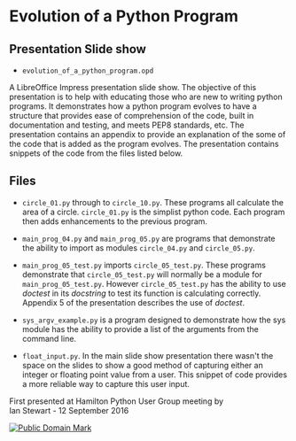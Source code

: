 # Evolution of a Python Program

## Presentation Slide show

* `evolution_of_a_python_program.opd`

A LibreOffice Impress presentation slide show. The objective of this presentation is to help with educating those who are new to writing python programs. It demonstrates how a python program evolves to have a structure that provides ease of comprehension of the code, built in documentation and testing, and meets PEP8 standards, etc. The presentation contains an appendix to provide an explanation of the some of the code that is added as the program evolves. The presentation contains snippets of the code from the files listed below.

## Files
* `circle_01.py` through to `circle_10.py`. These programs all calculate the area of a circle. `circle_01.py` is the simplist python code. Each program then adds enhancements to the previous program.

* `main_prog_04.py` and `main_prog_05.py` are programs that demonstrate the ability to import as modules `circle_04.py` and `circle_05.py`. 

* `main_prog_05_test.py` imports `circle_05_test.py`. These programs demonstrate that `circle_05_test.py` will normally be a module for `main_prog_05_test.py`. However `circle_05_test.py` has the ability to use *doctest* in its *docstring* to test its function is calculating correctly. Appendix 5 of the presentation describes the use of *doctest*.

* `sys_argv_example.py` is a program designed to demonstrate how the sys module has the ability to provide a list of the arguments from the command line.

* `float_input.py`. In the main slide show presentation there wasn't the space on the slides to show a good method of capturing either an integer or floating point value from a user. This snippet of code provides a more reliable way to capture this user input.


First presented at Hamilton Python User Group meeting by  
Ian Stewart - 12 September 2016

<p xmlns:dct="http://purl.org/dc/terms/">
<a rel="license" href="https://creativecommons.org/publicdomain/zero/1.0/">
<img src="https://licensebuttons.net/p/zero/1.0/88x31.png"
     style="border-style: none;" alt="Public Domain Mark" />
</a>







